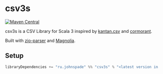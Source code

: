 # csv3s

[![Maven Central](https://maven-badges.herokuapp.com/maven-central/ru.johnspade/csv3s_3/badge.svg)](https://maven-badges.herokuapp.com/maven-central/ru.johnspade/csv3s_3)

csv3s is a CSV Library for Scala 3 inspired by [kantan.csv](https://github.com/nrinaudo/kantan.csv) and [cormorant](https://github.com/davenverse/cormorant).

Built with [zio-parser](https://github.com/zio/zio-parser) and [Magnolia](https://github.com/softwaremill/magnolia).

## Setup

```scala
libraryDependencies += "ru.johnspade" %% "csv3s" % "<latest version in badge>"
```
